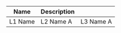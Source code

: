 <table>
    <thead>
        <tr>
            <th>Name</th>
            <th>Description</th>
            <th></th>
        </tr>
    </thead>
    <tbody>
        <tr>
            <td rowspan=4>L1 Name</td>
            <td rowspan=2>L2 Name A</td>
            <td>L3 Name A</td>
        </tr>  
   </tbody>
</table>
